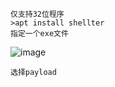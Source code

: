 	仅支持32位程序
	>apt install shellter
	指定一个exe文件
![image](/assets/Pentest_Note/master/img/80.png)

	选择payload